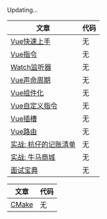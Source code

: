 Updating...

|文章 | 代码|
---|---
[Vue快速上手]()|无
[Vue指令]()|无
[Watch监听器]()|无
[Vue声命周期]()|无
[Vue组件化]()|无
[Vue自定义指令]()|无
[Vue插槽]()|无
[Vue路由]()|无
[实战: 杭仔的记账清单]()|无
[实战: 牛马商城]()|无
[面试宝典]()|无


|文章 | 代码|
---|---
[CMake]() | 无
